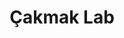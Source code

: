 ---
title: Çakmak Lab
description: Current Baysan Lab Projects in the Bioinformatics Research Group
nav:
  order: 4
  tooltip: Current Research
---